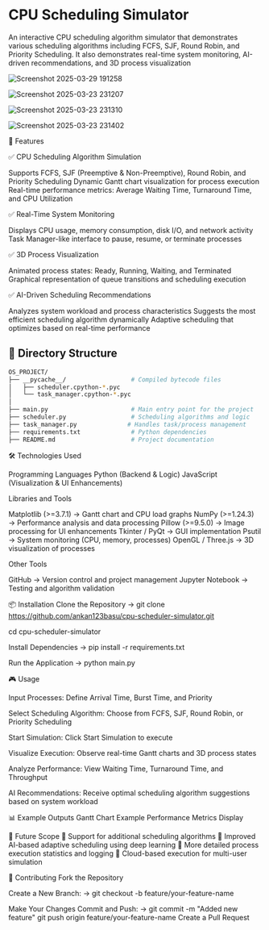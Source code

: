 # CPU Scheduling Simulator

An interactive CPU scheduling algorithm simulator that demonstrates various scheduling algorithms including FCFS, SJF, Round Robin, and Priority Scheduling.
 It also demonstrates real-time system monitoring, AI-driven recommendations, and 3D process visualization
 
![Screenshot 2025-03-29 191258](https://github.com/user-attachments/assets/9793beef-aaa2-460d-a149-6e7bed0c341d)

![Screenshot 2025-03-23 231207](https://github.com/user-attachments/assets/ee9bb555-c05e-4229-bdfa-22ccd1ee7c43)

![Screenshot 2025-03-23 231310](https://github.com/user-attachments/assets/11a3ee6b-e68c-4123-96fe-759f1708197a)

![Screenshot 2025-03-23 231402](https://github.com/user-attachments/assets/c97307e6-1373-4aba-be23-9601b28e8288)

🚀 Features

✅ CPU Scheduling Algorithm Simulation

Supports FCFS, SJF (Preemptive & Non-Preemptive), Round Robin, and Priority Scheduling
Dynamic Gantt chart visualization for process execution
Real-time performance metrics: Average Waiting Time, Turnaround Time, and CPU Utilization


✅ Real-Time System Monitoring

Displays CPU usage, memory consumption, disk I/O, and network activity
Task Manager-like interface to pause, resume, or terminate processes

✅ 3D Process Visualization

Animated process states: Ready, Running, Waiting, and Terminated
Graphical representation of queue transitions and scheduling execution

✅ AI-Driven Scheduling Recommendations

Analyzes system workload and process characteristics
Suggests the most efficient scheduling algorithm dynamically
Adaptive scheduling that optimizes based on real-time performance

## 📁 Directory Structure
```bash
OS_PROJECT/
├── __pycache__/                  # Compiled bytecode files
│   ├── scheduler.cpython-*.pyc
│   └── task_manager.cpython-*.pyc
│
├── main.py                       # Main entry point for the project
├── scheduler.py                  # Scheduling algorithms and logic
├── task_manager.py              # Handles task/process management
├── requirements.txt              # Python dependencies
├── README.md                     # Project documentation
```

🛠 Technologies Used

Programming Languages
Python (Backend & Logic)
JavaScript (Visualization & UI Enhancements)


Libraries and Tools

Matplotlib (>=3.7.1) → Gantt chart and CPU load graphs
NumPy (>=1.24.3) → Performance analysis and data processing
Pillow (>=9.5.0) → Image processing for UI enhancements
Tkinter / PyQt → GUI implementation
Psutil → System monitoring (CPU, memory, processes)
OpenGL / Three.js → 3D visualization of processes

Other Tools

GitHub → Version control and project management
Jupyter Notebook → Testing and algorithm validation

📦 Installation
Clone the Repository ->
git clone https://github.com/ankan123basu/cpu-scheduler-simulator.git

cd cpu-scheduler-simulator

Install Dependencies ->
pip install -r requirements.txt

Run the Application ->
python main.py

🎮 Usage

Input Processes: Define Arrival Time, Burst Time, and Priority

Select Scheduling Algorithm: Choose from FCFS, SJF, Round Robin, or Priority Scheduling

Start Simulation: Click Start Simulation to execute

Visualize Execution: Observe real-time Gantt charts and 3D process states

Analyze Performance: View Waiting Time, Turnaround Time, and Throughput

AI Recommendations: Receive optimal scheduling algorithm suggestions based on system workload

📊 Example Outputs
Gantt Chart Example
Performance Metrics Display

📌 Future Scope
🔹 Support for additional scheduling algorithms
🔹 Improved AI-based adaptive scheduling using deep learning
🔹 More detailed process execution statistics and logging
🔹 Cloud-based execution for multi-user simulation

🤝 Contributing
Fork the Repository

Create a New Branch: ->
git checkout -b feature/your-feature-name

Make Your Changes
Commit and Push: ->
git commit -m "Added new feature"
git push origin feature/your-feature-name
Create a Pull Request

